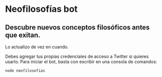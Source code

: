 # Neofilosofías bot

## Descubre nuevos conceptos filosóficos antes que exitan.

Lo actualizo de vez en cuando.

Debes agregar tus propias credenciales de acceso a Twitter si quieres usarlo. Para iniciar el bot, basta con escribir en una consola de comandos:

`node neofilosofias`